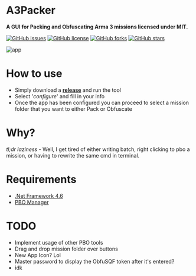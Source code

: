 # A3Packer
__A GUI for Packing and Obfuscating Arma 3 missions licensed under MIT.__

[![GitHub issues](https://img.shields.io/github/issues/trdwll/A3Packer.svg)](https://github.com/trdwll/A3Packer/issues) [![GitHub license](https://img.shields.io/badge/license-MIT-blue.svg)](https://raw.githubusercontent.com/trdwll/A3Packer/master/LICENSE) [![GitHub forks](https://img.shields.io/github/forks/trdwll/A3Packer.svg)](https://github.com/trdwll/A3Packer/network) [![GitHub stars](https://img.shields.io/github/stars/trdwll/A3Packer.svg)](https://github.com/trdwll/A3Packer/stargazers)

![app](https://imglnx.com/i/be97.png)

# How to use
- Simply download a **[release](https://github.com/trdwll/A3Packer/releases)** and run the tool
- Select '*configure*' and fill in your info
- Once the app has been configured you can proceed to select a mission folder that you want to either Pack or Obfuscate

# Why?
*tl;dr laziness* - Well, I get tired of either writing batch, right clicking to pbo a mission, or having to rewrite the same cmd in terminal.

# Requirements
- [.Net Framework 4.6](https://www.microsoft.com/en-us/download/details.aspx?id=48130)
- [PBO Manager](http://www.armaholic.com/page.php?id=16369)

# TODO
- Implement usage of other PBO tools
- Drag and drop mission folder over buttons
- New App Icon? Lol
- Master password to display the ObfuSQF token after it's entered?
- idk